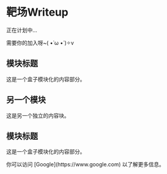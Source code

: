 # 靶场Writeup

正在计划中...

需要你的加入呀~( •̀ ω •́ )✧v

<div class="box">
  <h2>模块标题</h2>
  <p>这是一个盒子模块化的内容部分。</p>
</div>

<div class="box">
  <h2>另一个模块</h2>
  <p>这是另一个独立的内容块。</p>
</div>

<div class="box">
  <h2>模块标题</h2>
  <p>这是一个盒子模块化的内容部分。</p>
  <p>你可以访问 [Google](https://www.google.com) 以了解更多信息。</p>
</div>
